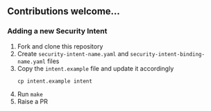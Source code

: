 ## Contributions welcome...

### Adding a new Security Intent

1. Fork and clone this repository
2. Create `security-intent-name.yaml` and `security-intent-binding-name.yaml` files
3. Copy the `intent.example` file and update it accordingly
   ```shell
   cp intent.example intent
    ```
4. Run `make`
5. Raise a PR
